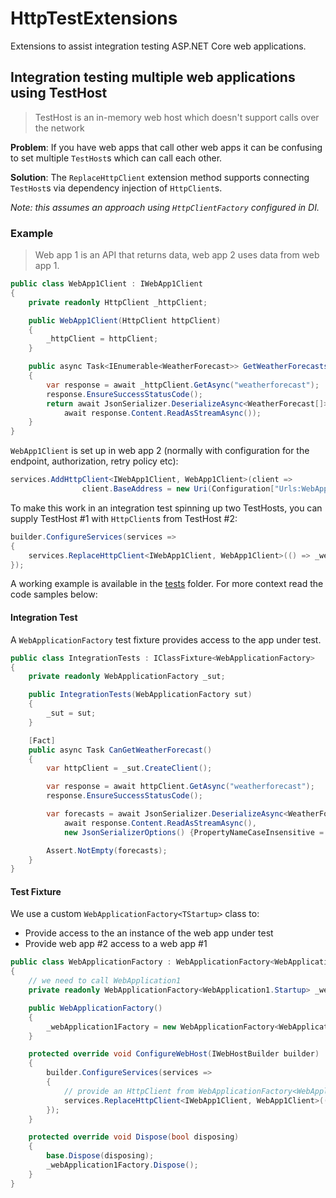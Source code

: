 # HttpTestExtensions
Extensions to assist integration testing ASP.NET Core web applications.

## Integration testing multiple web applications using TestHost

> TestHost is an in-memory web host which doesn't support calls over the network

**Problem**: If you have web apps that call other web apps it can be confusing to set multiple  `TestHost`s which can call each other.

**Solution**: The `ReplaceHttpClient` extension method supports connecting `TestHost`s via dependency injection of `HttpClient`s.

*Note: this assumes an approach using `HttpClientFactory` configured in DI.*

### Example

> Web app 1 is an API that returns data, web app 2 uses data from web app 1.

```cs
public class WebApp1Client : IWebApp1Client
{
    private readonly HttpClient _httpClient;

    public WebApp1Client(HttpClient httpClient)
    {
        _httpClient = httpClient;
    }

    public async Task<IEnumerable<WeatherForecast>> GetWeatherForecastsAsync()
    {
        var response = await _httpClient.GetAsync("weatherforecast");
        response.EnsureSuccessStatusCode();
        return await JsonSerializer.DeserializeAsync<WeatherForecast[]>(
            await response.Content.ReadAsStreamAsync());
    }
}
```

`WebApp1Client` is set up in web app 2 (normally with configuration for the endpoint, authorization, retry policy etc):

```cs
services.AddHttpClient<IWebApp1Client, WebApp1Client>(client =>
                client.BaseAddress = new Uri(Configuration["Urls:WebApp1"])));
```

To make this work in an integration test spinning up two TestHosts, you can supply TestHost #1 with `HttpClient`s from TestHost #2:

```cs
builder.ConfigureServices(services =>
{
    services.ReplaceHttpClient<IWebApp1Client, WebApp1Client>(() => _webApplication1Factory.CreateClient());
});
```

A working example is available in the [tests](/tests) folder. For more context read the code samples below:

#### Integration Test

A `WebApplicationFactory` test fixture provides access to the app under test.

```cs
public class IntegrationTests : IClassFixture<WebApplicationFactory>
{
    private readonly WebApplicationFactory _sut;

    public IntegrationTests(WebApplicationFactory sut)
    {
        _sut = sut;
    }

    [Fact]
    public async Task CanGetWeatherForecast()
    {
        var httpClient = _sut.CreateClient();

        var response = await httpClient.GetAsync("weatherforecast");
        response.EnsureSuccessStatusCode();

        var forecasts = await JsonSerializer.DeserializeAsync<WeatherForecast[]>(
            await response.Content.ReadAsStreamAsync(),
            new JsonSerializerOptions() {PropertyNameCaseInsensitive = true});

        Assert.NotEmpty(forecasts);
    }
}
```

#### Test Fixture

We use a custom `WebApplicationFactory<TStartup>` class to:
- Provide access to the an instance of the web app under test
- Provide web app #2 access to a web app #1

```cs
public class WebApplicationFactory : WebApplicationFactory<WebApplication2.Startup>
{
    // we need to call WebApplication1
    private readonly WebApplicationFactory<WebApplication1.Startup> _webApplication1Factory;

    public WebApplicationFactory()
    {
        _webApplication1Factory = new WebApplicationFactory<WebApplication1.Startup>();
    }

    protected override void ConfigureWebHost(IWebHostBuilder builder)
    {
        builder.ConfigureServices(services =>
        {
            // provide an HttpClient from WebApplicationFactory<WebApplication1> to WebApp1Client
            services.ReplaceHttpClient<IWebApp1Client, WebApp1Client>(() => _webApplication1Factory.CreateClient());
        });
    }

    protected override void Dispose(bool disposing)
    {
        base.Dispose(disposing);
        _webApplication1Factory.Dispose();
    }
}
```






